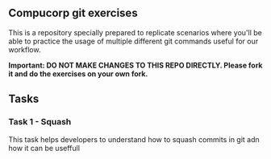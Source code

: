 ## Compucorp git exercises

This is a repository specially prepared to replicate scenarios where you'll be able to practice the usage of multiple different git commands useful for our workflow.

**Important: DO NOT MAKE CHANGES TO THIS REPO DIRECTLY. Please fork it and do the exercises on your own fork.**

## Tasks

### Task 1 - Squash

This task helps developers to understand how to squash commits in git   adn how it can be useffull
